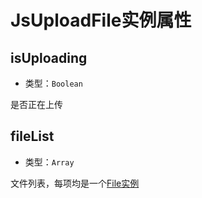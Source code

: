# JsUploadFile实例属性

## isUploading

+ 类型：`Boolean`

是否正在上传

## fileList

+ 类型：`Array`

文件列表，每项均是一个[File实例](/v2/usage/file-attr.md)
